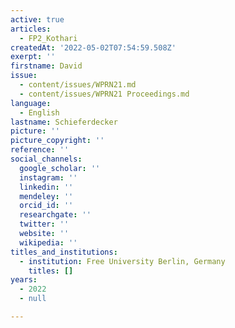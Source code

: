 ```yaml
---
active: true
articles:
  - FP2_Kothari
createdAt: '2022-05-02T07:54:59.508Z'
exerpt: ''
firstname: David
issue:
  - content/issues/WPRN21.md
  - content/issues/WPRN21 Proceedings.md
language:
  - English
lastname: Schieferdecker
picture: ''
picture_copyright: ''
reference: ''
social_channels:
  google_scholar: ''
  instagram: ''
  linkedin: ''
  mendeley: ''
  orcid_id: ''
  researchgate: ''
  twitter: ''
  website: ''
  wikipedia: ''
titles_and_institutions:
  - institution: Free University Berlin, Germany
    titles: []
years:
  - 2022
  - null

---
```

